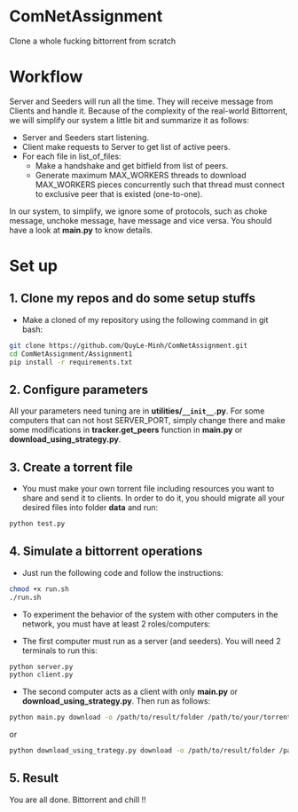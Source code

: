 # ComNetAssignment

Clone a whole fucking bittorrent from scratch

# Workflow
Server and Seeders will run all the time. They will receive message from Clients and handle it. Because of the complexity of the real-world Bittorrent, we will simplify our system a little bit and summarize it as follows:
- Server and Seeders start listening.
- Client make requests to Server to get list of active peers.
- For each file in list_of_files:
    + Make a handshake and get bitfield from list of peers.
    + Generate maximum MAX_WORKERS threads to download MAX_WORKERS pieces concurrently such that thread must connect to exclusive peer that is existed (one-to-one).

In our system, to simplify, we ignore some of protocols, such as choke message, unchoke message, have message and vice versa. You should have a look at **main.py** to know details.

# Set up
## 1. Clone my repos and do some setup stuffs
- Make a cloned of my repository using the following command in git bash: 
```sh
git clone https://github.com/QuyLe-Minh/ComNetAssignment.git
cd ComNetAssignment/Assignment1
pip install -r requirements.txt
```

## 2. Configure parameters
All your parameters need tuning are in **utilities/`__init__`.py**. For some computers that can not host SERVER_PORT, simply change there and make some modifications in **tracker.get_peers** function in **main.py** or **download_using_strategy.py**.

## 3. Create a torrent file
- You must make your own torrent file including resources you want to share and send it to clients. In order to do it, you should migrate all your desired files into folder **data** and run:
```sh
python test.py
```

## 4. Simulate a bittorrent operations
- Just run the following code and follow the instructions:
```sh
chmod +x run.sh
./run.sh
```

- To experiment the behavior of the system with other computers in the network, you must have at least 2 roles/computers:
+ The first computer must run as a server (and seeders). You will need 2 terminals to run this:
```sh
python server.py
python client.py
```
+ The second computer acts as a client with only **main.py** or **download_using_strategy.py**. Then run as follows:
```sh
python main.py download -o /path/to/result/folder /path/to/your/torrent
```
or
```sh
python download_using_trategy.py download -o /path/to/result/folder /path/to/your/torrent
```
## 5. Result
You are all done. Bittorrent and chill !!
